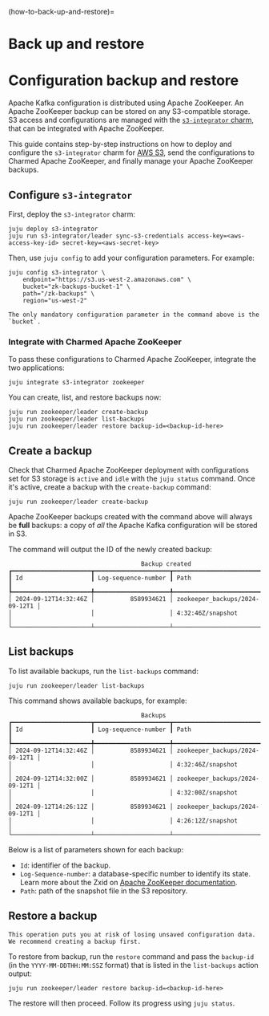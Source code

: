 (how-to-back-up-and-restore)=
# Back up and restore

# Configuration backup and restore

Apache Kafka configuration is distributed using Apache ZooKeeper.
An Apache ZooKeeper backup can be stored on any S3-compatible storage.
S3 access and configurations are managed with the [`s3-integrator` charm](https://charmhub.io/s3-integrator), that can be integrated with Apache ZooKeeper.

This guide contains step-by-step instructions on how to deploy and configure the `s3-integrator` charm for [AWS S3](https://aws.amazon.com/s3/), send the configurations to Charmed Apache ZooKeeper, and finally manage your Apache ZooKeeper backups.

## Configure `s3-integrator`

First, deploy the `s3-integrator` charm:

```shell
juju deploy s3-integrator
juju run s3-integrator/leader sync-s3-credentials access-key=<aws-access-key-id> secret-key=<aws-secret-key>
```

Then, use `juju config` to add your configuration parameters. For example:

```shell
juju config s3-integrator \
    endpoint="https://s3.us-west-2.amazonaws.com" \
    bucket="zk-backups-bucket-1" \
    path="/zk-backups" \
    region="us-west-2"
```

```{note}
The only mandatory configuration parameter in the command above is the `bucket`.
```

### Integrate with Charmed Apache ZooKeeper

To pass these configurations to Charmed Apache ZooKeeper, integrate the two applications:

```shell
juju integrate s3-integrator zookeeper
```

You can create, list, and restore backups now:

```shell
juju run zookeeper/leader create-backup
juju run zookeeper/leader list-backups
juju run zookeeper/leader restore backup-id=<backup-id-here>
```

## Create a backup

Check that Charmed Apache ZooKeeper deployment with configurations set for S3 storage is `active` and `idle` with the `juju status` command. Once it's active, create a backup with the `create-backup` command:

```shell
juju run zookeeper/leader create-backup
```

Apache ZooKeeper backups created with the command above will always be **full** backups: a copy of *all* the Apache Kafka configuration will be stored in S3.

The command will output the ID of the newly created backup:

```
                                     Backup created
┏━━━━━━━━━━━━━━━━━━━━━━┳━━━━━━━━━━━━━━━━━━━━━┳━━━━━━━━━━━━━━━━━━━━━━━━━━━━━━━━┓
┃ Id                   ┃ Log-sequence-number ┃ Path                           ┃
┡━━━━━━━━━━━━━━━━━━━━━━╇━━━━━━━━━━━━━━━━━━━━━╇━━━━━━━━━━━━━━━━━━━━━━━━━━━━━━━━┩
│ 2024-09-12T14:32:46Z │          8589934621 │ zookeeper_backups/2024-09-12T1 │
│                      │                     │ 4:32:46Z/snapshot              │
└──────────────────────┴─────────────────────┴────────────────────────────────┘
```

## List backups

To list available backups, run the `list-backups` command:

```shell
juju run zookeeper/leader list-backups
```

This command shows available backups, for example:

```
                                     Backups
┏━━━━━━━━━━━━━━━━━━━━━━┳━━━━━━━━━━━━━━━━━━━━━┳━━━━━━━━━━━━━━━━━━━━━━━━━━━━━━━━┓
┃ Id                   ┃ Log-sequence-number ┃ Path                           ┃
┡━━━━━━━━━━━━━━━━━━━━━━╇━━━━━━━━━━━━━━━━━━━━━╇━━━━━━━━━━━━━━━━━━━━━━━━━━━━━━━━┩
│ 2024-09-12T14:32:46Z │          8589934621 │ zookeeper_backups/2024-09-12T1 │
│                      │                     │ 4:32:46Z/snapshot              │
│ 2024-09-12T14:32:00Z │          8589934621 │ zookeeper_backups/2024-09-12T1 │
│                      │                     │ 4:32:00Z/snapshot              │
│ 2024-09-12T14:26:12Z │          8589934621 │ zookeeper_backups/2024-09-12T1 │
│                      │                     │ 4:26:12Z/snapshot              │
└──────────────────────┴─────────────────────┴────────────────────────────────┘
```

Below is a list of parameters shown for each backup:

- `Id`: identifier of the backup.
- `Log-Sequence-number`: a database-specific number to identify its state. Learn more about the Zxid on [Apache ZooKeeper documentation](https://zookeeper.apache.org/doc/r3.9.2/zookeeperProgrammers.html#sc_timeInZk).
- `Path`: path of the snapshot file in the S3 repository.

## Restore a backup

```{note}
This operation puts you at risk of losing unsaved configuration data.
We recommend creating a backup first.
```

To restore from backup, run the `restore` command and pass the `backup-id` (in the `YYYY-MM-DDTHH:MM:SSZ` format) that is listed in the `list-backups` action output:

```shell
juju run zookeeper/leader restore backup-id=<backup-id-here>
```

The restore will then proceed. Follow its progress using `juju status`.

